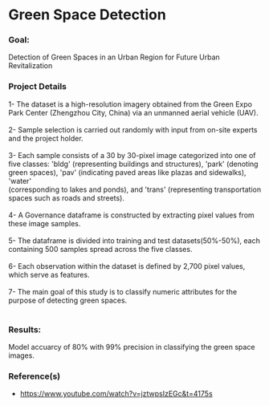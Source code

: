 # Green Space Detection
### Goal:
Detection of Green Spaces in an Urban Region for Future Urban Revitalization
### Project Details
1- The dataset is a high-resolution imagery obtained from the Green Expo Park Center (Zhengzhou City, China) via an unmanned aerial vehicle (UAV). <br>  <br>
2- Sample selection is carried out randomly with input from on-site experts and the project holder.<br>  <br>
3- Each sample consists of a 30 by 30-pixel image categorized into one of five classes: 'bldg' (representing buildings and structures), 'park' (denoting green spaces), 'pav' (indicating paved areas like plazas and sidewalks), 'water'   
 (corresponding to lakes and ponds), and 'trans' (representing transportation spaces such as roads and streets).<br>  <br>
4- A Governance dataframe is constructed by extracting pixel values from these image samples.<br>  <br>
5- The dataframe is divided into training and test datasets(50%-50%), each containing 500 samples spread across the five classes.<br>  <br>
6- Each observation within the dataset is defined by 2,700 pixel values, which serve as features.<br>  <br>
7- The main goal of this study is to classify numeric attributes for the purpose of detecting green spaces.<br>  <br>

### Results:
Model accuarcy of 80% with 99% precision in classifying the green space images.
### Reference(s)
- https://www.youtube.com/watch?v=jztwpsIzEGc&t=4175s
